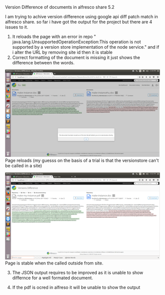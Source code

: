 Version Difference of documents in alfresco share 5.2


I am trying to achive version difference using google api diff patch match in alfresco share. so far i have got the output for the project but there are 4 issues to it.
1. It reloads the page with an error in repo " java.lang.UnsupportedOperationException:This operation is not supported by a version store implementation of the node service." and if i alter the URL by removing site id then it is stable  
2. Correct formatting of the document is missing it just shows the difference between the words.



![alt text](https://raw.githubusercontent.com/tusharkhanka/version-difference-alfresco/master/images/SS%20of%20output.png)
Page reloads (my guesss on the basis of a trial is  that the versionstore can't be called in a site)

![alt text](https://raw.githubusercontent.com/tusharkhanka/version-difference-alfresco/master/images/SS%20of%20output%20with%20altered%20url.png)
Page is stable when the called outside from site.

3. The JSON output requires to be improved as it is unable to show differnce for a well formated document.

4. If the pdf is ocred in alfreso it will be unable to show the output

